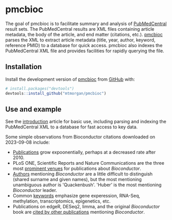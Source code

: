 # pmcbioc

<!-- badges: start -->
<!-- badges: end -->

The goal of pmcbioc is to facilitate summary and analysis of
[PubMedCentral][] result sets. The PubMedCentral results are XML files
containing article metadata, the body of the article, and end matter
(citations, etc.). [pmcbioc][] parses the XML to extract article
metadata (title, year, author, keyword, reference PMID) to a database
for quick access. pmcbioc also indexes the PubMedCentral XML file and
provides facilities for rapidly querying the file.

[PubMedCentral]: https://pubmed.ncbi.nlm.nih.gov/
[pmcbioc]: https://mtmorgan.github.io/pmcbioc/

## Installation

Install the development version of [pmcbioc][] from
[GitHub](https://github.com/) with:

``` r
# install.packages("devtools")
devtools::install_github("mtmorgan/pmcbioc")
```

## Use and example

See the [introduction][] article for basic use, including parsing and
indexing the PubMedCentral XML to a database for fast access to key
data.

Some simple observations from Bioconductor citations downloaded on
2023-09-08 include:

- [Publications][pub] grow expoonentially, perhaps at a decreased rate
  after 2010.
- PLoS ONE, Scientific Reports and Nature Communications are the three
  most [prominent venues][venue] for publications about
  *Bioconductor*.
- [Authors][author] mentioning *Bioconductor* are a little difficult
  to distinguish (shared surname and given names), but the most
  mentioning unambiguous author is 'Quackenbush'. 'Huber' is the most
  mentioning *Bioconductor* leader.
- Common [keywords][keyword] emphasize gene experession, RNA-Seq,
  methylation, transcriptomics, epigenetics, etc.
- Publications on edgeR, DESeq2, limma, and the original
  *Bioconductor* book are [cited by other publications][refpmid]
  mentioning *Bioconductor*.

[introduction]: https://mtmorgan.github.io/pmcbioc/articles/introduction.html
[pub]: https://mtmorgan.github.io/pmcbioc/articles/introduction.html#pub
[venue]: https://mtmorgan.github.io/pmcbioc/articles/introduction.html#venue
[author]: https://mtmorgan.github.io/pmcbioc/articles/introduction.html#author
[keyword]: https://mtmorgan.github.io/pmcbioc/articles/introduction.html#keyword
[refpmid]: https://mtmorgan.github.io/pmcbioc/articles/introduction.html#refpmid
